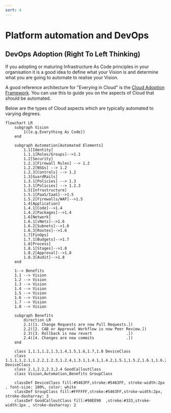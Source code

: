 ```yaml
---
sort: 4
---
```


# Platform automation and DevOps

## DevOps Adoption (Right To Left Thinking)

If you adopting or maturing Infrastructure As Code principles in your organisation it is a good idea to define what your Vision is and determine what you are going to automate to realise your Vision.

A good reference architecture for "Everying in Cloud" is the [Cloud Adoption Framework](https://learn.microsoft.com/en-us/azure/cloud-adoption-framework/ready/landing-zone/design-areas).  You can use this to guide you on the aspects of Cloud that should be automated.

Below are the types of Cloud aspects which are typically automated to varying degrees.

```mermaid
flowchart LR
    subgraph Vision
        1([e.g.Everything As Code])
    end

    subgraph Automation[Automated Elements]
        1.1[Identity]
        1.1.1[Roles/Groups]-->1.1
        1.2[Security]
        1.2.1[Firewall Rules] --> 1.2
        1.2.2[NSGs] --> 1.2
        1.2.3[Controls] --> 1.2
        1.3[GuardRails]
        1.3.1[Policies] --> 1.3
        1.3.1[Policies] --> 1.2.3    
        1.5[Infrastructure]
        1.5.1[PaaS/IaaS]-->1.5
        1.5.2[Firewalls/WAF]-->1.5
        1.4[Application]
        1.4.1[Code]-->1.4
        1.4.2[Packages]-->1.4
        1.6[Network]
        1.6.1[vNets]-->1.6
        1.6.2[Subnets]-->1.6
        1.6.3[Routes]-->1.6
        1.7[FinOps]
        1.7.1[Budgets]-->1.7
        1.8[Process]
        1.8.1[Stages]-->1.8
        1.8.2[Approval]-->1.8
        1.8.3[Audit]-->1.8
    end
    
    1--> Benefits
    1.1 --> Vision
    1.2 --> Vision
    1.3 --> Vision
    1.4 --> Vision
    1.5 --> Vision
    1.6 --> Vision
    1.7 --> Vision
    1.8 --> Vision

    subgraph Benefits
        direction LR
        2.1([1. Change Requests are now Pull Requests.])
        2.2([2. CAB or Approval Workflow is now Peer Review.])
        2.3([3. Rollback is now revert               .])
        2.4([4. Changes are now commits              .])
    end

    class 1,1.1,1.2,1.3,1.4,1.5,1.6,1.7,1.8 DeviceClass
    class 1.1.1,1.2.1,1.2.2,1.2.3,1.2.4,1.3.1,1.4.1,1.4.2,1.5.1,1.5.2,1.6.1,1.6.2,1.6.3,1.7.1,1.8.1,1.8.2,1.8.3 DeviceClass
    class 2.1,2.2,2.3,2.4 GoodCalloutClass
    class Vision,Automation,Benefits GroupClass
    
    classDef DeviceClass fill:#5463FF,stroke:#5463FF, stroke-width:2px , font-size: 100%, color: white
    classDef GroupClass fill:#FFFFFF,stroke:#5463FF,stroke-width:2px, stroke-dasharray: 3
    classDef GoodCalloutClass fill:#90EE90	,stroke:#333,stroke-width:1px , stroke-dasharray: 2
```
